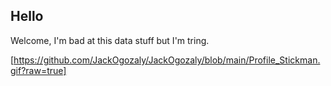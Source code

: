 ## Hello

Welcome, I'm bad at this data stuff but I'm tring.


[https://github.com/JackOgozaly/JackOgozaly/blob/main/Profile_Stickman.gif?raw=true]
